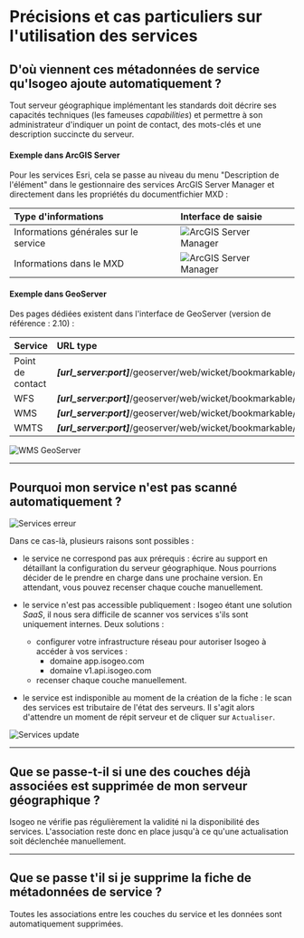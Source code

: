 # Précisions et cas particuliers sur l'utilisation des services

## D'où viennent ces métadonnées de service qu'Isogeo ajoute automatiquement ?

Tout serveur géographique implémentant les standards doit décrire ses capacités techniques (les fameuses *capabilities*) et permettre à son administrateur d'indiquer un point de contact, des mots-clés et une description succincte du serveur.

#### Exemple dans ArcGIS Server

Pour les services Esri, cela se passe au niveau du menu "Description de l'élément" dans le gestionnaire des services ArcGIS Server Manager et directement dans les propriétés du documentfichier MXD :

| Type d'informations | Interface de saisie |
| :------------------ | :------------------ |
| Informations générales sur le service | ![ArcGIS Server Manager](/images/inv_edit_srv_GetCapSource_ArcgisServer.png "Interface de documentation du GetCapabilities dans ArcGIS Server") |
| Informations dans le MXD |![ArcGIS Server Manager](/images/inv_edit_srv_GetCapSource_arcmap.png "Interface de documentation du GetCapabilities dans ArcMap") |

#### Exemple dans GeoServer

Des pages dédiées existent dans l'interface de GeoServer (version de référence : 2.10) :

| Service          | URL type |
| :--------------- | :------- |
| Point de contact | ***[url_server:port]***/geoserver/web/wicket/bookmarkable/org.geoserver.web.admin.ContactPage |
| WFS              | ***[url_server:port]***/geoserver/web/wicket/bookmarkable/org.geoserver.wfs.web.WFSAdminPage |
| WMS              | ***[url_server:port]***/geoserver/web/wicket/bookmarkable/org.geoserver.wms.web.WMSAdminPage |
| WMTS             | ***[url_server:port]***/geoserver/web/wicket/bookmarkable/org.geoserver.gwc.web.wmts.WMTSAdminPage |


![WMS GeoServer](/images/inv_edit_srv_CLC_WFS_GetCapSource_geoserver.png "Interface de documentation du GetCapabilities du WMS dans GeoServer")

______________

## Pourquoi mon service n'est pas scanné automatiquement ?

![Services erreur](/images/inv_edit_srv_unreachable.png "Une erreur est survenue durant le scan du service. Impossible de pré-remplir les métadonnées.")

Dans ce cas-là, plusieurs raisons sont possibles :

* le service ne correspond pas aux prérequis : écrire au support en détaillant la configuration du serveur géographique. Nous pourrions décider de le prendre en charge dans une prochaine version. En attendant, vous pouvez recenser chaque couche manuellement.

* le service n'est pas accessible publiquement : Isogeo étant une solution *SaaS*, il nous sera difficile de scanner vos services s'ils sont uniquement internes. Deux solutions :
	- configurer votre infrastructure réseau pour autoriser Isogeo à accéder à vos services :
		* domaine app.isogeo.com
		* domaine v1.api.isogeo.com
	- recenser chaque couche manuellement.

* le service est indisponible au moment de la création de la fiche : le scan des services est tributaire de l'état des serveurs. Il s'agit alors d'attendre un moment de répit serveur et de cliquer sur `Actualiser`.

![Services update](/images/inv_edit_srv_update.png "Cliquer sur Actualiser pour mettre à jour les informations des fiches de type service.")

_____________

## Que se passe-t-il si une des couches déjà associées est supprimée de mon serveur géographique ?

Isogeo ne vérifie pas régulièrement la validité ni la disponibilité des services. L'association reste donc en place jusqu'à ce qu'une actualisation soit déclenchée manuellement.

_____________

## Que se passe t'il si je supprime la fiche de métadonnées de service ?

Toutes les associations entre les couches du service et les données sont automatiquement supprimées.
